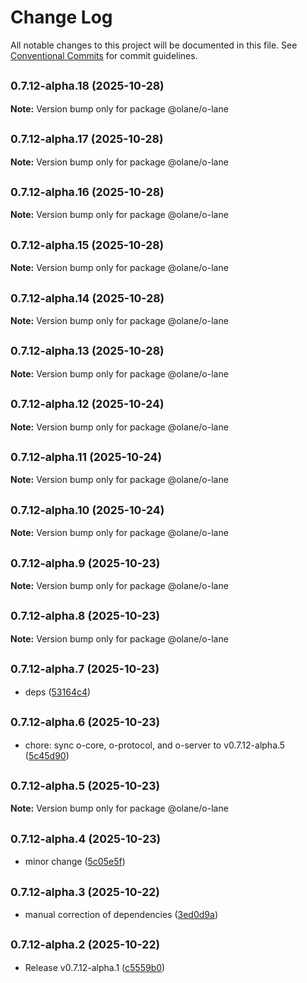 # Change Log

All notable changes to this project will be documented in this file.
See [Conventional Commits](https://conventionalcommits.org) for commit guidelines.

## <small>0.7.12-alpha.18 (2025-10-28)</small>

**Note:** Version bump only for package @olane/o-lane

## <small>0.7.12-alpha.17 (2025-10-28)</small>

**Note:** Version bump only for package @olane/o-lane

## <small>0.7.12-alpha.16 (2025-10-28)</small>

**Note:** Version bump only for package @olane/o-lane

## <small>0.7.12-alpha.15 (2025-10-28)</small>

**Note:** Version bump only for package @olane/o-lane

## <small>0.7.12-alpha.14 (2025-10-28)</small>

**Note:** Version bump only for package @olane/o-lane

## <small>0.7.12-alpha.13 (2025-10-28)</small>

**Note:** Version bump only for package @olane/o-lane

## <small>0.7.12-alpha.12 (2025-10-24)</small>

**Note:** Version bump only for package @olane/o-lane

## <small>0.7.12-alpha.11 (2025-10-24)</small>

**Note:** Version bump only for package @olane/o-lane

## <small>0.7.12-alpha.10 (2025-10-24)</small>

**Note:** Version bump only for package @olane/o-lane

## <small>0.7.12-alpha.9 (2025-10-23)</small>

**Note:** Version bump only for package @olane/o-lane

## <small>0.7.12-alpha.8 (2025-10-23)</small>

**Note:** Version bump only for package @olane/o-lane

## <small>0.7.12-alpha.7 (2025-10-23)</small>

- deps ([53164c4](https://github.com/olane-labs/olane/commit/53164c4))

## <small>0.7.12-alpha.6 (2025-10-23)</small>

- chore: sync o-core, o-protocol, and o-server to v0.7.12-alpha.5 ([5c45d90](https://github.com/olane-labs/olane/commit/5c45d90))

## <small>0.7.12-alpha.5 (2025-10-23)</small>

**Note:** Version bump only for package @olane/o-lane

## <small>0.7.12-alpha.4 (2025-10-23)</small>

- minor change ([5c05e5f](https://github.com/olane-labs/olane/commit/5c05e5f))

## <small>0.7.12-alpha.3 (2025-10-22)</small>

- manual correction of dependencies ([3ed0d9a](https://github.com/olane-labs/olane/commit/3ed0d9a))

## <small>0.7.12-alpha.2 (2025-10-22)</small>

- Release v0.7.12-alpha.1 ([c5559b0](https://github.com/olane-labs/olane/commit/c5559b0))
